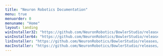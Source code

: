 ```yaml
---
title: "Neuron Robotics Documentation"
menu: true
menuorder: 0
menuname: "Home"
layout: landing
winInstaller32: "https://github.com/NeuronRobotics/BowlerStudio/releases/download/0.5.3/Windows-32-BowlerStudio-0.5.3.exe"
winInstaller64: "https://github.com/NeuronRobotics/BowlerStudio/releases/download/0.5.3/Windows-64-BowlerStudio-0.5.3.exe"
linInstaller: "https://github.com/NeuronRobotics/BowlerStudio/releases/download/0.5.3/Ubuntu-BowlerStudio-0.5.3.deb"
macInstaller: "https://github.com/NeuronRobotics/BowlerStudio/releases/download/0.5.3/MacOSX-BowlerStudio-0.5.3.zip"
---
```


